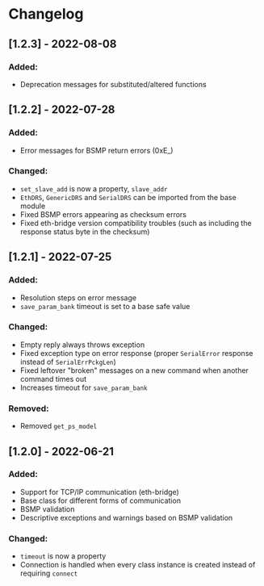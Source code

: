 # Changelog

## [1.2.3] - 2022-08-08
### Added:
- Deprecation messages for substituted/altered functions

## [1.2.2] - 2022-07-28
### Added:
- Error messages for BSMP return errors (0xE_)

### Changed:
- `set_slave_add` is now a property, `slave_addr`
- `EthDRS`, `GenericDRS` and `SerialDRS` can be imported from the base module
- Fixed BSMP errors appearing as checksum errors
- Fixed eth-bridge version compatibility troubles (such as including the response status byte in the checksum)

## [1.2.1] - 2022-07-25
### Added:
- Resolution steps on error message
- `save_param_bank` timeout is set to a base safe value

### Changed:
- Empty reply always throws exception
- Fixed exception type on error response (proper `SerialError` response instead of `SerialErrPckgLen`)
- Fixed leftover "broken" messages on a new command when another command times out
- Increases timeout for `save_param_bank`

### Removed:
- Removed `get_ps_model`

## [1.2.0] - 2022-06-21
### Added:
- Support for TCP/IP communication (eth-bridge)
- Base class for different forms of communication
- BSMP validation
- Descriptive exceptions and warnings based on BSMP validation

### Changed:
- `timeout` is now a property
- Connection is handled when every class instance is created instead of requiring `connect`